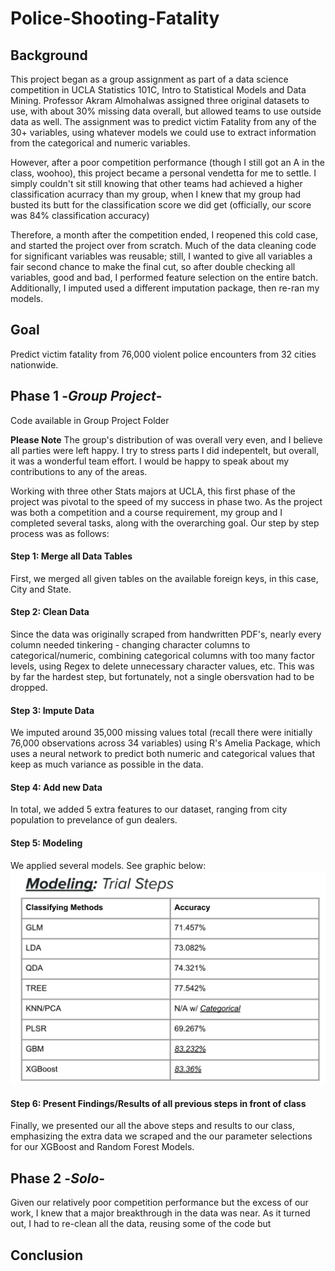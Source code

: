 # Police-Shooting-Fatality

## Background

This project began as a group assignment as part of a data science competition in UCLA Statistics 101C, Intro to Statistical Models and Data Mining. Professor Akram Almohalwas assigned three original datasets to use, with about 30% missing data overall, but allowed teams to use outside data as well. The assignment was to predict victim Fatality from any of the 30+ variables, using whatever models we could use to extract information from the categorical and numeric variables. 

However, after a poor competition performance (though I still got an A in the class, woohoo), this project became a personal vendetta for me to settle. I simply couldn't sit still knowing that other teams had achieved a higher classification acurracy than my group, when I knew that my group had busted its butt for the classification score we did get (officially, our score was 84% classification accuracy)

Therefore, a month after the competition ended, I reopened this cold case, and started the project over from scratch. Much of the data cleaning code for significant variables was reusable; still, I wanted to give all variables a fair second chance to make the final cut, so after double checking all variables, good and bad, I performed feature selection on the entire batch. Additionally, I imputed used a different imputation package, then re-ran my models. 


## Goal

Predict victim fatality from 76,000 violent police encounters from 32 cities nationwide. 

## Phase 1  -*Group Project*-

Code available in Group Project Folder 

**Please Note** The group's distribution of was overall very even, and I believe all parties were left happy. I try to stress parts I did indepentelt, but overall, it was a wonderful team effort. I would be happy to speak about my contributions to any of the areas. 

Working with three other Stats majors at UCLA, this first phase of the project was pivotal to the speed of my success in phase two. As the project was both a competition and a course requirement, my group and I completed several tasks, along with the overarching goal. Our step by step process was as follows: 
#### Step 1: Merge all Data Tables 
   First, we merged all given tables on the available foreign keys, in this case, City and State. 
#### Step 2: Clean Data
   Since the data was originally scraped from handwritten PDF's, nearly every column needed tinkering - changing character columns to categorical/numeric,          combining categorical columns with too many factor levels, using Regex to delete unnecessary character values, etc. This was by far the hardest step, but        fortunately, not a single obersvation had to be dropped. 
#### Step 3: Impute Data
   We imputed around 35,000 missing values total (recall there were initially 76,000 observations across 34 variables) using R's Amelia Package, which uses a        neural network to predict both numeric and categorical values that keep as much variance as possible in the data. 
#### Step 4: Add new Data
   In total, we added 5 extra features to our dataset, ranging from city population to prevelance of gun dealers.
#### Step 5: Modeling
   We applied several models. See graphic below: 
   ![](Photos/modeling_trials.png)
#### Step 6: Present Findings/Results of all previous steps in front of class
   Finally, we presented our all the above steps and results to our class, emphasizing the extra data we scraped and the our parameter selections for our XGBoost    and Random Forest Models. 
   
## Phase 2  -*Solo*-

Given our relatively poor competition performance but the excess of our work, I knew that a major breakthrough in the data was near. As it turned out, I had to re-clean all the data, reusing some of the code but 


## Conclusion
